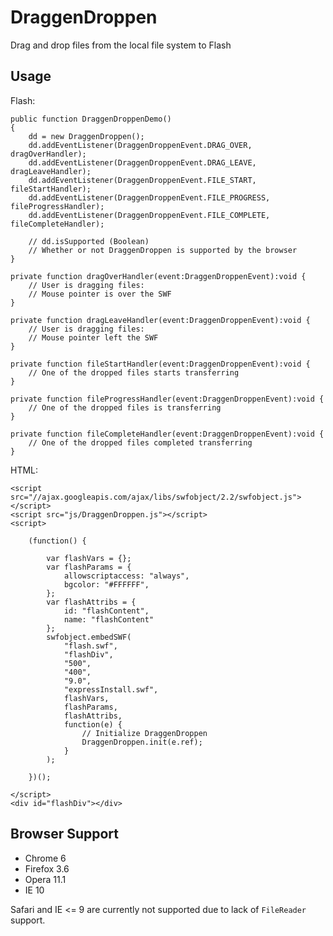 # DraggenDroppen

Drag and drop files from the local file system to Flash

## Usage

Flash:

	public function DraggenDroppenDemo()
	{
		dd = new DraggenDroppen();
		dd.addEventListener(DraggenDroppenEvent.DRAG_OVER, dragOverHandler);
		dd.addEventListener(DraggenDroppenEvent.DRAG_LEAVE, dragLeaveHandler);
		dd.addEventListener(DraggenDroppenEvent.FILE_START, fileStartHandler);
		dd.addEventListener(DraggenDroppenEvent.FILE_PROGRESS, fileProgressHandler);
		dd.addEventListener(DraggenDroppenEvent.FILE_COMPLETE, fileCompleteHandler);

		// dd.isSupported (Boolean)
		// Whether or not DraggenDroppen is supported by the browser
	}

	private function dragOverHandler(event:DraggenDroppenEvent):void {
		// User is dragging files:
		// Mouse pointer is over the SWF
	}

	private function dragLeaveHandler(event:DraggenDroppenEvent):void {
		// User is dragging files:
		// Mouse pointer left the SWF
	}

	private function fileStartHandler(event:DraggenDroppenEvent):void {
		// One of the dropped files starts transferring
	}

	private function fileProgressHandler(event:DraggenDroppenEvent):void {
		// One of the dropped files is transferring
	}

	private function fileCompleteHandler(event:DraggenDroppenEvent):void {
		// One of the dropped files completed transferring
	}

HTML:

	<script src="//ajax.googleapis.com/ajax/libs/swfobject/2.2/swfobject.js"></script>	
	<script src="js/DraggenDroppen.js"></script>	
	<script>

		(function() {

			var flashVars = {};
			var flashParams = {
				allowscriptaccess: "always",
				bgcolor: "#FFFFFF",
			};
			var flashAttribs = {
				id: "flashContent",
				name: "flashContent"
			};
			swfobject.embedSWF(
				"flash.swf",
				"flashDiv",
				"500",
				"400",
				"9.0",
				"expressInstall.swf",
				flashVars,
				flashParams,
				flashAttribs,
				function(e) {
					// Initialize DraggenDroppen
					DraggenDroppen.init(e.ref);
				}
			);

		})();

	</script>
	<div id="flashDiv"></div>

## Browser Support

- Chrome 6
- Firefox 3.6
- Opera 11.1
- IE 10

Safari and IE <= 9 are currently not supported due to lack of `FileReader` support.

